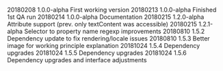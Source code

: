 20180208 1.0.0-alpha First working version
20180213 1.0.0-alpha Finished 1st QA run
20180214 1.0.0-alpha Documentation
20180215 1.2.0-alpha Attribute support (prev. only textContent was accessible)
20180215 1.2.1-alpha Selector to property name regexp improvements
20180810 1.5.2 Dependency update to fix rendering/locale issues
20180810 1.5.3 Better image for working principle explanation
20181024 1.5.4 Dependency upgrades
20181024 1.5.5 Dependency upgrades
20181024 1.5.6 Dependency upgrades and interface adjustments
